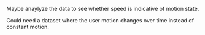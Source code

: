 Maybe anaylyze the data to see whether speed is indicative of motion state.

Could need a dataset where the user motion changes over time instead of constant motion.

